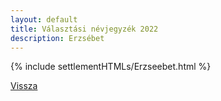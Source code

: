 ```yaml
---
layout: default
title: Választási névjegyzék 2022
description: Erzsébet
---
```


{% include settlementHTMLs/Erzseebet.html %}

[Vissza](../)